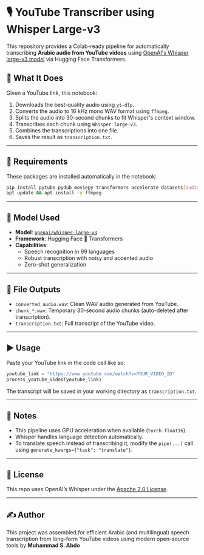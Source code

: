 
# 🎙️ YouTube Transcriber using Whisper Large-v3

This repository provides a Colab-ready pipeline for automatically transcribing **Arabic audio from YouTube videos** using [OpenAI's Whisper large-v3 model](https://huggingface.co/openai/whisper-large-v3) via Hugging Face Transformers.

## 🧠 What It Does

Given a YouTube link, this notebook:
1. Downloads the best-quality audio using `yt-dlp`.
2. Converts the audio to 16 kHz mono WAV format using `ffmpeg`.
3. Splits the audio into 30-second chunks to fit Whisper's context window.
4. Transcribes each chunk using `Whisper large-v3`.
5. Combines the transcriptions into one file.
6. Saves the result as `transcription.txt`.

---

## 🔧 Requirements

These packages are installed automatically in the notebook:

```bash
pip install pytube pydub moviepy transformers accelerate datasets[audio] torchaudio yt-dlp
apt update && apt install -y ffmpeg
```

---

## 🚀 Model Used

- **Model**: [`openai/whisper-large-v3`](https://huggingface.co/openai/whisper-large-v3)
- **Framework**: Hugging Face 🤗 Transformers
- **Capabilities**:
  - Speech recognition in 99 languages
  - Robust transcription with noisy and accented audio
  - Zero-shot generalization

---

## 📂 File Outputs

- `converted_audio.wav`: Clean WAV audio generated from YouTube.
- `chunk_*.wav`: Temporary 30-second audio chunks (auto-deleted after transcription).
- `transcription.txt`: Full transcript of the YouTube video.

---

## ▶️ Usage

Paste your YouTube link in the code cell like so:

```python
youtube_link = "https://www.youtube.com/watch?v=YOUR_VIDEO_ID"
process_youtube_video(youtube_link)
```

The transcript will be saved in your working directory as `transcription.txt`.

---

## 📌 Notes

- This pipeline uses GPU acceleration when available (`torch.float16`).
- Whisper handles language detection automatically.
- To translate speech instead of transcribing it, modify the `pipe(...)` call using `generate_kwargs={"task": "translate"}`.

---

## 📜 License

This repo uses OpenAI’s Whisper under the [Apache 2.0 License](https://www.apache.org/licenses/LICENSE-2.0).

---

## ✍️ Author

This project was assembled for efficient Arabic (and multilingual) speech transcription from long-form YouTube videos using modern open-source tools by **Muhammad S. Abdo**
